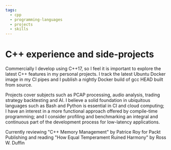 ```yaml
---
tags:
  - cpp
  - programming-languages
  - projects
  - skills
---
```


# C++ experience and side-projects

Commercially I develop using C++17, so I feel it is important to explore the latest C++ features in my personal projects. I track the latest Ubuntu Docker image in my CI pipes and I publish a nightly Docker build of gcc HEAD built from source.

Projects cover subjects such as PCAP processing, audio analysis, trading strategy backtesting and AI. I believe a solid foundation in ubiquitous languages such as Bash and Python is essential in CI and cloud computing; I have an interest in a more functional approach offered by compile-time programming; and I consider profiling and benchmarking an integral and continuous part of the development process for low-latency applications.

Currently reviewing "C++ Memory Management" by Patrice Roy for Packt Publishing and reading "How Equal Temperament Ruined Harmony" by Ross W. Duffin

